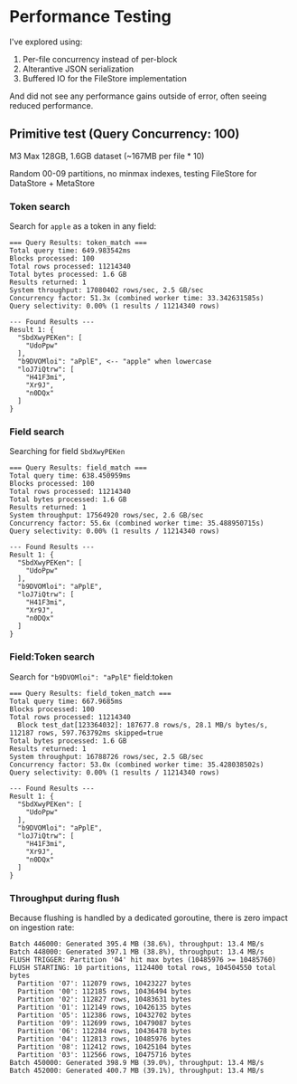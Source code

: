 # Performance Testing

I've explored using:

1. Per-file concurrency instead of per-block
2. Alterantive JSON serialization
3. Buffered IO for the FileStore implementation

And did not see any performance gains outside of error, often seeing reduced performance.

## Primitive test (Query Concurrency: 100)

M3 Max 128GB, 1.6GB dataset (~167MB per file * 10)

Random 00-09 partitions, no minmax indexes, testing FileStore for DataStore + MetaStore

### Token search

Search for `apple` as a token in any field:

```
=== Query Results: token_match ===
Total query time: 649.983542ms
Blocks processed: 100
Total rows processed: 11214340
Total bytes processed: 1.6 GB
Results returned: 1
System throughput: 17080402 rows/sec, 2.5 GB/sec
Concurrency factor: 51.3x (combined worker time: 33.342631585s)
Query selectivity: 0.00% (1 results / 11214340 rows)

--- Found Results ---
Result 1: {
  "SbdXwyPEKen": [
    "UdoPpw"
  ],
  "b9DVOMloi": "aPplE", <-- "apple" when lowercase
  "loJ7iQtrw": [
    "H41F3mi",
    "Xr9J",
    "n0DQx"
  ]
}
```

### Field search

Searching for field `SbdXwyPEKen`

```
=== Query Results: field_match ===
Total query time: 638.450959ms
Blocks processed: 100
Total rows processed: 11214340
Total bytes processed: 1.6 GB
Results returned: 1
System throughput: 17564920 rows/sec, 2.6 GB/sec
Concurrency factor: 55.6x (combined worker time: 35.488950715s)
Query selectivity: 0.00% (1 results / 11214340 rows)

--- Found Results ---
Result 1: {
  "SbdXwyPEKen": [
    "UdoPpw"
  ],
  "b9DVOMloi": "aPplE",
  "loJ7iQtrw": [
    "H41F3mi",
    "Xr9J",
    "n0DQx"
  ]
}
```

### Field:Token search

Search for `"b9DVOMloi": "aPplE"` field:token

```
=== Query Results: field_token_match ===
Total query time: 667.9685ms
Blocks processed: 100
Total rows processed: 11214340
  Block test_dat[123364032]: 187677.8 rows/s, 28.1 MB/s bytes/s, 112187 rows, 597.763792ms skipped=true
Total bytes processed: 1.6 GB
Results returned: 1
System throughput: 16788726 rows/sec, 2.5 GB/sec
Concurrency factor: 53.0x (combined worker time: 35.428038502s)
Query selectivity: 0.00% (1 results / 11214340 rows)

--- Found Results ---
Result 1: {
  "SbdXwyPEKen": [
    "UdoPpw"
  ],
  "b9DVOMloi": "aPplE",
  "loJ7iQtrw": [
    "H41F3mi",
    "Xr9J",
    "n0DQx"
  ]
}
```

### Throughput during flush

Because flushing is handled by a dedicated goroutine, there is zero impact on ingestion rate:

```
Batch 446000: Generated 395.4 MB (38.6%), throughput: 13.4 MB/s
Batch 448000: Generated 397.1 MB (38.8%), throughput: 13.4 MB/s
FLUSH TRIGGER: Partition '04' hit max bytes (10485976 >= 10485760)
FLUSH STARTING: 10 partitions, 1124400 total rows, 104504550 total bytes
  Partition '07': 112079 rows, 10423227 bytes
  Partition '00': 112185 rows, 10436494 bytes
  Partition '02': 112827 rows, 10483631 bytes
  Partition '01': 112149 rows, 10426135 bytes
  Partition '05': 112386 rows, 10432702 bytes
  Partition '09': 112699 rows, 10479087 bytes
  Partition '06': 112284 rows, 10436478 bytes
  Partition '04': 112813 rows, 10485976 bytes
  Partition '08': 112412 rows, 10425104 bytes
  Partition '03': 112566 rows, 10475716 bytes
Batch 450000: Generated 398.9 MB (39.0%), throughput: 13.4 MB/s
Batch 452000: Generated 400.7 MB (39.1%), throughput: 13.4 MB/s
```

